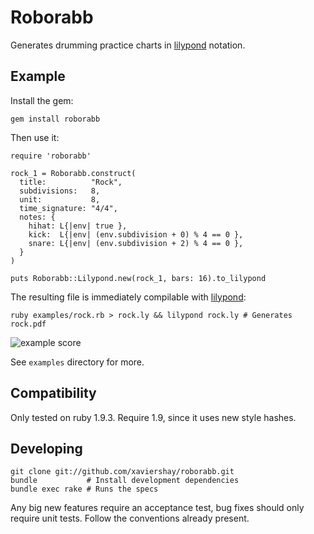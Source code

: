 Roborabb
========

Generates drumming practice charts in [lilypond][lilypond] notation.

Example
-------

Install the gem:

    gem install roborabb

Then use it:

    require 'roborabb'

    rock_1 = Roborabb.construct(
      title:          "Rock",
      subdivisions:   8,
      unit:           8,
      time_signature: "4/4",
      notes: {
        hihat: L{|env| true },
        kick:  L{|env| (env.subdivision + 0) % 4 == 0 },
        snare: L{|env| (env.subdivision + 2) % 4 == 0 },
      }
    )

    puts Roborabb::Lilypond.new(rock_1, bars: 16).to_lilypond

The resulting file is immediately compilable with [lilypond][lilypond]:

    ruby examples/rock.rb > rock.ly && lilypond rock.ly # Generates rock.pdf

<img
  src="https://img.skitch.com/20111210-n7ey6x4jrmiaq11tjj1j8qqd4u.jpg"
  alt='example score' />

See `examples` directory for more.

[lilypond]: http://lilypond.org/

Compatibility
-------------

Only tested on ruby 1.9.3. Require 1.9, since it uses new style hashes.

Developing
----------

    git clone git://github.com/xaviershay/roborabb.git
    bundle           # Install development dependencies
    bundle exec rake # Runs the specs

Any big new features require an acceptance test, bug fixes should only require
unit tests. Follow the conventions already present.
